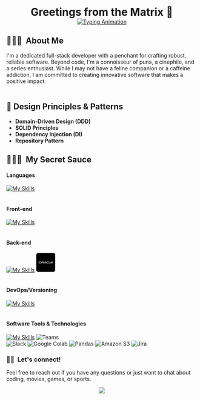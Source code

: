 <!--## Hi there 👋-->

<!--
**jude-n/jude-n** is a ✨ _special_ ✨ repository because its `README.md` (this file) appears on your GitHub profile.

Here are some ideas to get you started:

- 🔭 I’m currently working on ...
- 🌱 I’m currently learning ...
- 👯 I’m looking to collaborate on ...
- 🤔 I’m looking for help with ...
- 💬 Ask me about ...
- 📫 How to reach me: ...
- 😄 Pronouns: ...
- ⚡ Fun fact: ...
-->

<div align="center" style="display: flex; justify-content: center; align-items: center;">
  <h1 style="margin: 0;">Greetings from the Matrix 👋</h1>
</div>

  
<div align="center">
  <a href="https://git.io/typing-svg">
    <img src="https://readme-typing-svg.herokuapp.com?font=Fira+Code&pause=1000&width=435&lines=A+lifelong+learner%2C+passionate+about;+turning+ideas+into+reality!" alt="Typing Animation">
  </a>
</div>

 <h2>🧑🏾‍💻 &nbsp;About Me</h2>

I'm a dedicated full-stack developer with a penchant for crafting robust, reliable software. Beyond code, I'm a connoisseur of puns, a cinephile, and a series enthusiast. While I may not have a feline companion or a caffeine addiction, I am committed to creating innovative software that makes a positive impact.
</br>
</br>
## 🎨 Design Principles & Patterns

- **Domain-Driven Design (DDD)**
- **SOLID Principles**
- **Dependency Injection (DI)**
- **Repository Pattern**
  
<h2>🧑🏾‍🍳 &nbsp;My Secret Sauce</h2>


#### Languages

[![My Skills](https://skillicons.dev/icons?i=py,js,php)](https://skillicons.dev)
<br>
<br>
#### Front-end

[![My Skills](https://skillicons.dev/icons?i=html,css,tailwind,alpinejs,vue)](https://skillicons.dev)
<br>
<br>

#### Back-end
[![My Skills](https://skillicons.dev/icons?i=laravel,fastapi,mysql,nodejs,npm)](https://skillicons.dev)
<img src="oracle.png" alt="Image Description" width="50" height="50">
<br>
<br>

#### DevOps/Versioning
[![My Skills](https://skillicons.dev/icons?i=aws,azure,docker,git,github,bitbucket)](https://skillicons.dev)
<br>
<br>

#### Software Tools & Technologies
[![My Skills](https://skillicons.dev/icons?i=postman,phpstorm,pycharm,vscode,sublime,linux)](https://skillicons.dev)
<img src="https://img.icons8.com/color/48/microsoft-teams.png" alt="Teams" width="40" height="40">  
<img src="https://img.icons8.com/color/48/slack.png" alt="Slack" width="40" height="40">  <img src="https://img.icons8.com/color/48/google-colab.png" alt="Google Colab" width="40" height="40">
<img src="https://img.icons8.com/color/48/pandas.png" alt="Pandas" width="40" height="40"> <img src="https://img.icons8.com/color/48/amazon-s3.png" alt="Amazon S3" width="40" height="40">  <img src="https://img.icons8.com/color/48/jira.png" alt="Jira" width="40" height="40"> 


### 🤝🏻 &nbsp;Let's connect!
Feel free to reach out if you have any questions or just want to chat about coding, movies, games, or sports.

<p align="center">
<a href="https://www.linkedin.com/in/judenorvor"><img src="https://img.shields.io/badge/Jude_Norvor-blue?style=for-the-badge&logo=Linkedin"/></a>
</p>

